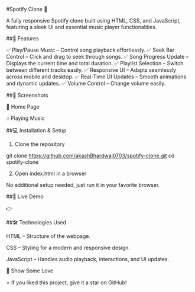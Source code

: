 #Spotify Clone 🎵

A fully responsive Spotify clone built using HTML, CSS, and JavaScript, featuring a sleek UI and essential music player functionalities.

##🚀 Features

✅ Play/Pause Music – Control song playback effortlessly.
✅ Seek Bar Control – Click and drag to seek through songs.
✅ Song Progress Update – Displays the current time and total duration.
✅ Playlist Selection – Switch between different tracks easily.
✅ Responsive UI – Adapts seamlessly across mobile and desktop.
✅ Real-Time UI Updates – Smooth animations and dynamic updates.
✅ Volume Control – Change volume easily.

##📸 Screenshots

🎵 Home Page



🎶 Playing Music

##💻 Installation & Setup

1. Clone the repository

git clone https://github.com/akashBhardwaj0703/spotify-clone.git
cd spotify-clone


2. Open index.html in a browser

No additional setup needed, just run it in your favorite browser.

##🔗 Live Demo

👉 

##🛠 Technologies Used

HTML – Structure of the webpage.

CSS – Styling for a modern and responsive design.

JavaScript – Handles audio playback, interactions, and UI updates.

🌟 Show Some Love

⭐ If you liked this project, give it a star on GitHub!
